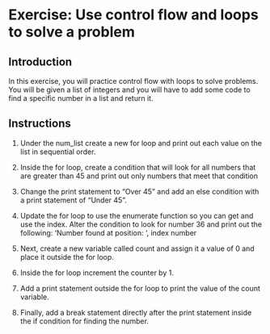 # Exercise: Use control flow and loops to solve a problem

## Introduction
In this exercise, you will practice control flow with loops to solve problems. You will be given a list of integers and you will have to add some code to find a specific number in a list and return it. 

## Instructions
1. Under the num_list create a new for loop and print out each value on the list in sequential order.

2. Inside the for loop, create a condition that will look for all numbers that are greater than 45 and print out only numbers that meet that condition

3. Change the print statement to “Over 45” and add an else condition with a print statement of “Under 45”.

4. Update the for loop to use the enumerate function so you can get and use the index. Alter the condition to look for number 36 and print out the following: ‘Number found at position: ‘, index number

5. Next, create a new variable called count and assign it a value of 0 and place it outside the for loop.

6. Inside the for loop increment the counter by 1.

7. Add a print statement outside the for loop to print the value of the count variable.

8. Finally, add a break statement directly after the print statement inside the if condition for finding the number.